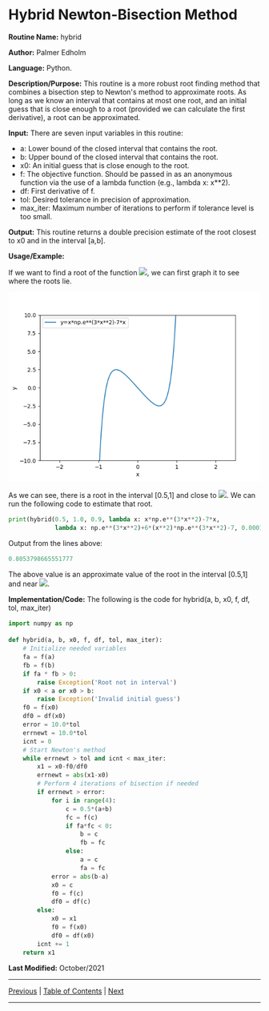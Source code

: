 # Hybrid Newton-Bisection Method

**Routine Name:** hybrid

**Author:** Palmer Edholm

**Language:** Python.

**Description/Purpose:** This routine is a more robust root finding method that combines a bisection step to Newton's method to approximate roots. As long as we know an interval that contains at most one root, and an initial guess that is close enough to a root (provided we can calculate the first derivative), a root can be approximated.

**Input:** There are seven input variables in this routine:

* a: Lower bound of the closed interval that contains the root.
* b: Upper bound of the closed interval that contains the root.
* x0: An initial guess that is close enough to the root.
* f: The objective function. Should be passed in as an anonymous function via the use of a lambda function (e.g., lambda x: x**2).
* df: First derivative of f.
* tol: Desired tolerance in precision of approximation.
* max_iter: Maximum number of iterations to perform if tolerance level is too small.

**Output:** This routine returns a double precision estimate of the root closest to x0 and in the interval [a,b].

**Usage/Example:**

If we want to find a root of the function <img src="https://render.githubusercontent.com/render/math?math=xe^{3x^2}-7x">, we can first graph it to see where the roots lie.

![alt text](sheet4_3.png)

As we can see, there is a root in the interval [0.5,1] and close to <img src="https://render.githubusercontent.com/render/math?math=x=0.9">. We can run the following code to estimate that root.

```python
print(hybrid(0.5, 1.0, 0.9, lambda x: x*np.e**(3*x**2)-7*x, 
             lambda x: np.e**(3*x**2)+6*(x**2)*np.e**(3*x**2)-7, 0.0001, 100))
```

Output from the lines above:

```python
0.8053798665551777
```

The above value is an approximate value of the root in the interval [0.5,1] and near <img src="https://render.githubusercontent.com/render/math?math=x=0.9">.

**Implementation/Code:** The following is the code for hybrid(a, b, x0, f, df, tol, max_iter)

```python
import numpy as np

def hybrid(a, b, x0, f, df, tol, max_iter):
    # Initialize needed variables
    fa = f(a)
    fb = f(b)
    if fa * fb > 0:
        raise Exception('Root not in interval')
    if x0 < a or x0 > b:
        raise Exception('Invalid initial guess')
    f0 = f(x0)
    df0 = df(x0)
    error = 10.0*tol
    errnewt = 10.0*tol
    icnt = 0
    # Start Newton's method
    while errnewt > tol and icnt < max_iter:
        x1 = x0-f0/df0
        errnewt = abs(x1-x0)
        # Perform 4 iterations of bisection if needed
        if errnewt > error:
            for i in range(4):
                c = 0.5*(a+b)
                fc = f(c)
                if fa*fc < 0:
                    b = c
                    fb = fc
                else:
                    a = c
                    fa = fc
            error = abs(b-a)
            x0 = c
            f0 = f(c)
            df0 = df(c)
        else:
            x0 = x1
            f0 = f(x0)
            df0 = df(x0)
        icnt += 1
    return x1
```

**Last Modified:** October/2021

<hr>

[Previous](secant.md)
| [Table of Contents](toc/manual_toc.md)
| [Next](small_root.md)

<hr>
